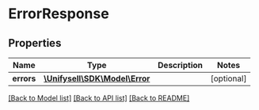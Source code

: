 # ErrorResponse

## Properties
Name | Type | Description | Notes
------------ | ------------- | ------------- | -------------
**errors** | [**\Unifysell\SDK\Model\Error**](Error.md) |  | [optional] 

[[Back to Model list]](../README.md#documentation-for-models) [[Back to API list]](../README.md#documentation-for-api-endpoints) [[Back to README]](../README.md)


